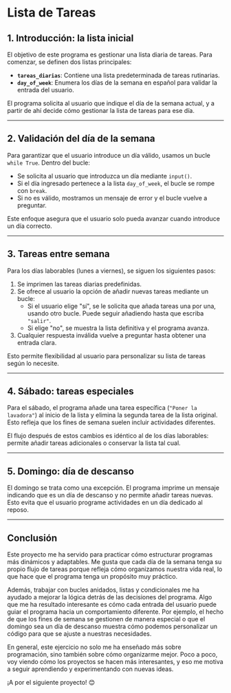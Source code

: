 # Lista de Tareas

## 1. Introducción: la lista inicial

El objetivo de este programa es gestionar una lista diaria de tareas. Para comenzar, se definen dos listas principales:

- **`tareas_diarias`**: Contiene una lista predeterminada de tareas rutinarias.
- **`day_of_week`**: Enumera los días de la semana en español para validar la entrada del usuario.

El programa solicita al usuario que indique el día de la semana actual, y a partir de ahí decide cómo gestionar la lista de tareas para ese día.

---

## 2. Validación del día de la semana

Para garantizar que el usuario introduce un día válido, usamos un bucle `while True`. Dentro del bucle:

- Se solicita al usuario que introduzca un día mediante `input()`.
- Si el día ingresado pertenece a la lista `day_of_week`, el bucle se rompe con `break`.
- Si no es válido, mostramos un mensaje de error y el bucle vuelve a preguntar.

Este enfoque asegura que el usuario solo pueda avanzar cuando introduce un día correcto.

---

## 3. Tareas entre semana

Para los días laborables (lunes a viernes), se siguen los siguientes pasos:

1. Se imprimen las tareas diarias predefinidas.
2. Se ofrece al usuario la opción de añadir nuevas tareas mediante un bucle:
   - Si el usuario elige "sí", se le solicita que añada tareas una por una, usando otro bucle. Puede seguir añadiendo hasta que escriba `"salir"`.
   - Si elige "no", se muestra la lista definitiva y el programa avanza.
3. Cualquier respuesta inválida vuelve a preguntar hasta obtener una entrada clara.

Esto permite flexibilidad al usuario para personalizar su lista de tareas según lo necesite.

---

## 4. Sábado: tareas especiales

Para el sábado, el programa añade una tarea específica (`"Poner la lavadora"`) al inicio de la lista y elimina la segunda tarea de la lista original. Esto refleja que los fines de semana suelen incluir actividades diferentes.

El flujo después de estos cambios es idéntico al de los días laborables: permite añadir tareas adicionales o conservar la lista tal cual.

---

## 5. Domingo: día de descanso

El domingo se trata como una excepción. El programa imprime un mensaje indicando que es un día de descanso y no permite añadir tareas nuevas. Esto evita que el usuario programe actividades en un día dedicado al reposo.

---

## Conclusión

Este proyecto me ha servido para practicar cómo estructurar programas más dinámicos y adaptables. Me gusta que cada día de la semana tenga su propio flujo de tareas porque refleja cómo organizamos nuestra vida real, lo que hace que el programa tenga un propósito muy práctico.

Además, trabajar con bucles anidados, listas y condicionales me ha ayudado a mejorar la lógica detrás de las decisiones del programa. Algo que me ha resultado interesante es cómo cada entrada del usuario puede guiar el programa hacia un comportamiento diferente. Por ejemplo, el hecho de que los fines de semana se gestionen de manera especial o que el domingo sea un día de descanso muestra cómo podemos personalizar un código para que se ajuste a nuestras necesidades.

En general, este ejercicio no solo me ha enseñado más sobre programación, sino también sobre cómo organizarme mejor. Poco a poco, voy viendo cómo los proyectos se hacen más interesantes, y eso me motiva a seguir aprendiendo y experimentando con nuevas ideas.

¡A por el siguiente proyecto! 😊
